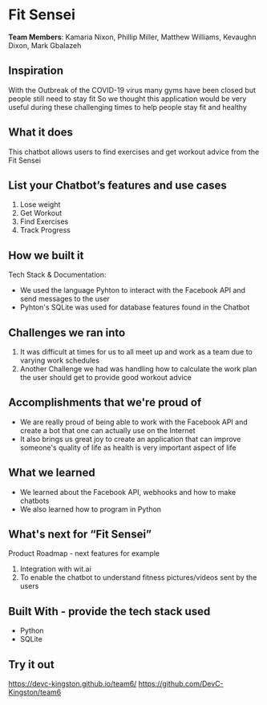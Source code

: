 # Fit Sensei

[//]: <> (Please use this Winning Hackathon Application as an example:
https://devpost.com/software/rewise-ai-powered-revision-bot)

**Team Members**: Kamaria Nixon, Phillip Miller, Matthew Williams, Kevaughn Dixon, Mark Gbalazeh

## Inspiration
With the Outbreak of the COVID-19 virus many gyms have been closed but people still need to stay fit
So we thought this application would be very useful during these challenging times
to help people stay fit and healthy


## What it does
This chatbot allows users to find exercises and get workout advice from the Fit Sensei


## List your Chatbot’s features and use cases
1. Lose weight
2. Get Workout
3. Find Exercises
4. Track Progress


## How we built it
Tech Stack & Documentation:
* We used the language Pyhton to interact with the Facebook API and send messages to the user
* Pyhton's SQLite was used for database features found in the Chatbot


## Challenges we ran into
1. It was difficult at times for us to all meet up and work as a team due to varying work schedules
2. Another Challenge we had was handling how to calculate the work plan the user should get to provide good workout advice
 
 
## Accomplishments that we're proud of
* We are really proud of being able to work with the Facebook API and create a bot that one can actually use on the Internet
* It also brings us great joy to create an application that can improve someone's quality of life as health is very important aspect of life


## What we learned
* We learned about the Facebook API, webhooks and how to make chatbots
* We also learned how to program in Python


## What's next for “Fit Sensei”
Product Roadmap - next features for example
1. Integration with wit.ai
1. To enable the chatbot to understand fitness pictures/videos sent by the users


## Built With - provide the tech stack used 
* Python
* SQLite


## Try it out
https://devc-kingston.github.io/team6/
https://github.com/DevC-Kingston/team6
